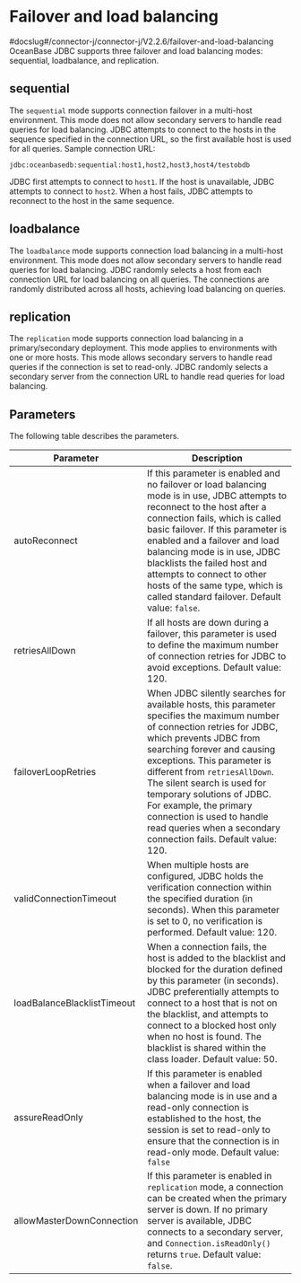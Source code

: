 Failover and load balancing 
================================================
#docslug#/connector-j/connector-j/V2.2.6/failover-and-load-balancing
OceanBase JDBC supports three failover and load balancing modes: sequential, loadbalance, and replication. 

sequential 
----------------------------

The `sequential` mode supports connection failover in a multi-host environment. This mode does not allow secondary servers to handle read queries for load balancing. JDBC attempts to connect to the hosts in the sequence specified in the connection URL, so the first available host is used for all queries.
Sample connection URL:

```unknow
jdbc:oceanbasedb:sequential:host1,host2,host3,host4/testobdb
```



JDBC first attempts to connect to `host1`. If the host is unavailable, JDBC attempts to connect to `host2`. When a host fails, JDBC attempts to reconnect to the host in the same sequence. 

loadbalance 
-----------------------------

The `loadbalance` mode supports connection load balancing in a multi-host environment. This mode does not allow secondary servers to handle read queries for load balancing. JDBC randomly selects a host from each connection URL for load balancing on all queries. The connections are randomly distributed across all hosts, achieving load balancing on queries. 

replication 
-----------------------------

The `replication` mode supports connection load balancing in a primary/secondary deployment. This mode applies to environments with one or more hosts. This mode allows secondary servers to handle read queries if the connection is set to read-only. JDBC randomly selects a secondary server from the connection URL to handle read queries for load balancing. 

Parameters 
----------------------------

The following table describes the parameters. 


|        **Parameter**        |                                                                                                                                                                                                                     **Description**                                                                                                                                                                                                                      |
|-----------------------------|----------------------------------------------------------------------------------------------------------------------------------------------------------------------------------------------------------------------------------------------------------------------------------------------------------------------------------------------------------------------------------------------------------------------------------------------------------|
| autoReconnect               | If this parameter is enabled and no failover or load balancing mode is in use, JDBC attempts to reconnect to the host after a connection fails, which is called basic failover.  If this parameter is enabled and a failover and load balancing mode is in use, JDBC blacklists the failed host and attempts to connect to other hosts of the same type, which is called standard failover.  Default value: `false`.     |
| retriesAllDown              | If all hosts are down during a failover, this parameter is used to define the maximum number of connection retries for JDBC to avoid exceptions.  Default value: 120.                                                                                                                                                                                                                                                                    |
| failoverLoopRetries         | When JDBC silently searches for available hosts, this parameter specifies the maximum number of connection retries for JDBC, which prevents JDBC from searching forever and causing exceptions. This parameter is different from `retriesAllDown`. The silent search is used for temporary solutions of JDBC. For example, the primary connection is used to handle read queries when a secondary connection fails.  Default value: 120. |
| validConnectionTimeout      | When multiple hosts are configured, JDBC holds the verification connection within the specified duration (in seconds). When this parameter is set to 0, no verification is performed.  Default value: 120.                                                                                                                                                                                                                               |
| loadBalanceBlacklistTimeout | When a connection fails, the host is added to the blacklist and blocked for the duration defined by this parameter (in seconds). JDBC preferentially attempts to connect to a host that is not on the blacklist, and attempts to connect to a blocked host only when no host is found.  The blacklist is shared within the class loader.  Default value: 50.                                                             |
| assureReadOnly              | If this parameter is enabled when a failover and load balancing mode is in use and a read-only connection is established to the host, the session is set to read-only to ensure that the connection is in read-only mode.  Default value: `false`                                                                                                                                                                                        |
| allowMasterDownConnection   | If this parameter is enabled in `replication` mode, a connection can be created when the primary server is down. If no primary server is available, JDBC connects to a secondary server, and `Connection.isReadOnly()` returns `true`.  Default value: `false`.                                                                                                                                                                          |


